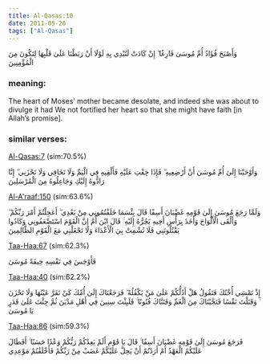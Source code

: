 ```yaml
---
title: Al-Qasas:10
date: 2011-05-26
tags: ["Al-Qasas"]
---
```

وَأَصْبَحَ فُؤَادُ أُمِّ مُوسَىٰ فَارِغًا ۖ إِنْ كَادَتْ لَتُبْدِي بِهِ لَوْلَا أَنْ رَبَطْنَا عَلَىٰ قَلْبِهَا لِتَكُونَ مِنَ الْمُؤْمِنِينَ
### meaning: 
The heart of Moses’ mother became desolate, and indeed she was about to divulge it had We not fortified her heart so that she might have faith [in Allah’s promise].
### similar verses: 

[Al-Qasas:7](/28/7) (sim:70.5%)

وَأَوْحَيْنَا إِلَىٰ أُمِّ مُوسَىٰ أَنْ أَرْضِعِيهِ ۖ فَإِذَا خِفْتِ عَلَيْهِ فَأَلْقِيهِ فِي الْيَمِّ وَلَا تَخَافِي وَلَا تَحْزَنِي ۖ إِنَّا رَادُّوهُ إِلَيْكِ وَجَاعِلُوهُ مِنَ الْمُرْسَلِينَ

[Al-A'raaf:150](/7/150) (sim:63.6%)

وَلَمَّا رَجَعَ مُوسَىٰ إِلَىٰ قَوْمِهِ غَضْبَانَ أَسِفًا قَالَ بِئْسَمَا خَلَفْتُمُونِي مِنْ بَعْدِي ۖ أَعَجِلْتُمْ أَمْرَ رَبِّكُمْ ۖ وَأَلْقَى الْأَلْوَاحَ وَأَخَذَ بِرَأْسِ أَخِيهِ يَجُرُّهُ إِلَيْهِ ۚ قَالَ ابْنَ أُمَّ إِنَّ الْقَوْمَ اسْتَضْعَفُونِي وَكَادُوا يَقْتُلُونَنِي فَلَا تُشْمِتْ بِيَ الْأَعْدَاءَ وَلَا تَجْعَلْنِي مَعَ الْقَوْمِ الظَّالِمِينَ

[Taa-Haa:67](/20/67) (sim:62.3%)

فَأَوْجَسَ فِي نَفْسِهِ خِيفَةً مُوسَىٰ

[Taa-Haa:40](/20/40) (sim:62.2%)

إِذْ تَمْشِي أُخْتُكَ فَتَقُولُ هَلْ أَدُلُّكُمْ عَلَىٰ مَنْ يَكْفُلُهُ ۖ فَرَجَعْنَاكَ إِلَىٰ أُمِّكَ كَيْ تَقَرَّ عَيْنُهَا وَلَا تَحْزَنَ ۚ وَقَتَلْتَ نَفْسًا فَنَجَّيْنَاكَ مِنَ الْغَمِّ وَفَتَنَّاكَ فُتُونًا ۚ فَلَبِثْتَ سِنِينَ فِي أَهْلِ مَدْيَنَ ثُمَّ جِئْتَ عَلَىٰ قَدَرٍ يَا مُوسَىٰ

[Taa-Haa:86](/20/86) (sim:59.3%)

فَرَجَعَ مُوسَىٰ إِلَىٰ قَوْمِهِ غَضْبَانَ أَسِفًا ۚ قَالَ يَا قَوْمِ أَلَمْ يَعِدْكُمْ رَبُّكُمْ وَعْدًا حَسَنًا ۚ أَفَطَالَ عَلَيْكُمُ الْعَهْدُ أَمْ أَرَدْتُمْ أَنْ يَحِلَّ عَلَيْكُمْ غَضَبٌ مِنْ رَبِّكُمْ فَأَخْلَفْتُمْ مَوْعِدِي
